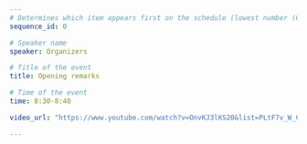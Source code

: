 ```yaml
---
# Determines which item appears first on the schedule (lowest number (0) appears first)
sequence_id: 0

# Speaker name
speaker: Organizers

# Title of the event
title: Opening remarks

# Time of the event
time: 8:30-8:40

video_url: "https://www.youtube.com/watch?v=OnvKJ3lKS20&list=PLtF7v_W_CG5oG_lhI9tA1g4dPJKBOWDsA&index=1"

---
```

<!-- 
---
sequence_id: 1
speaker: Jane Doe
webpage: https://jane.doe
affil: Buzz University
affil_link: https://buzz.edu
img: jane.jpg
affil2: BuzzFizz Corp
affil2_link: https://buzzfizz.corp
title: Talk by Jane Doe
time: 0915 - 0945
--- -->

